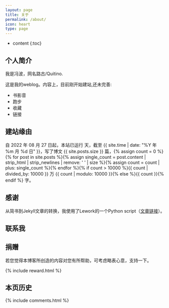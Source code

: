 ```yaml
---
layout: page
title: 关于
permalink: /about/
icon: heart
type: page
---
```


* content
{:toc}


## 个人简介

我是冯波，网名路古/Quitino.

这是我的weblog。内容上，目前刚开始建站,还未完善:




- 书影音
- 跑步
- 收藏
- 链接







## 建站缘由


自 2022 年 08 月 27 日起，本站已运行 <span id="days"></span> 天，截至 {{ site.time | date: "%Y 年 %m 月 %d 日" }}，写了博文 {{ site.posts.size }} 篇，{% assign count = 0 %}{% for post in site.posts %}{% assign single_count = post.content | strip_html | strip_newlines | remove: ' ' | size %}{% assign count = count | plus: single_count %}{% endfor %}{% if count > 10000 %}{{ count | divided_by: 10000 }} 万 {{ count | modulo: 10000 }}{% else %}{{ count }}{% endif %} 字。

## 感谢

从简书到Jekyll文章的转换，我使用了Lework的一个Python script（[文章链接](https://lework.github.io/2019/06/15/jianshu-to-jekyll/)）。


## 联系我


## 捐赠

若您觉得本博客所创造的内容对您有所帮助，可考虑略表心意，支持一下。

{% include reward.html %}

## 本页历史


{% include comments.html %}

<script>
var days = 0, daysMax = Math.floor((Date.now() / 1000 - {{ "2022-08-27" | date: "%s" }}) / (60 * 60 * 24));
(function daysCount(){
    if(days > daysMax){
        document.getElementById('days').innerHTML = daysMax;
        return;
    } else {
        document.getElementById('days').innerHTML = days;
        days += 10;
        setTimeout(daysCount, 1);
    }
})();
</script>
